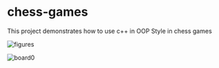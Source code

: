 # chess-games
This project demonstrates how to use c++ in OOP Style in chess games


![figures](https://user-images.githubusercontent.com/73470193/191281129-d6f875b1-e77e-4baf-acc0-8712d69d2cf9.png)

![board0](https://user-images.githubusercontent.com/73470193/191281178-72e01163-9836-44c9-bcf7-8cbe28e85e16.png)



